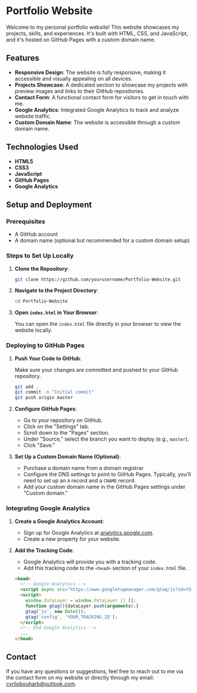# Portfolio Website

Welcome to my personal portfolio website! This website showcases my projects, skills, and experiences. It's built with HTML, CSS, and JavaScript, and it's hosted on GitHub Pages with a custom domain name.

## Features

- **Responsive Design**: The website is fully responsive, making it accessible and visually appealing on all devices.
- **Projects Showcase**: A dedicated section to showcase my projects with preview images and links to their GitHub repositories.
- **Contact Form**: A functional contact form for visitors to get in touch with me.
- **Google Analytics**: Integrated Google Analytics to track and analyze website traffic.
- **Custom Domain Name**: The website is accessible through a custom domain name.

## Technologies Used

- **HTML5**
- **CSS3**
- **JavaScript**
- **GitHub Pages**
- **Google Analytics**

## Setup and Deployment

### Prerequisites

- A GitHub account
- A domain name (optional but recommended for a custom domain setup)

### Steps to Set Up Locally

1. **Clone the Repository**:

   ```bash
   git clone https://github.com/yourusername/Portfolio-Website.git
   ```

2. **Navigate to the Project Directory**:

   ```bash
   cd Portfolio-Website
   ```

3. **Open `index.html` in Your Browser**:

   You can open the `index.html` file directly in your browser to view the website locally.

### Deploying to GitHub Pages

1. **Push Your Code to GitHub**:

   Make sure your changes are committed and pushed to your GitHub repository.

   ```bash
   git add .
   git commit -m "Initial commit"
   git push origin master
   ```

2. **Configure GitHub Pages**:

   - Go to your repository on GitHub.
   - Click on the "Settings" tab.
   - Scroll down to the "Pages" section.
   - Under "Source," select the branch you want to deploy (e.g., `master`).
   - Click "Save."

3. **Set Up a Custom Domain Name (Optional)**:

   - Purchase a domain name from a domain registrar.
   - Configure the DNS settings to point to GitHub Pages. Typically, you'll need to set up an `A` record and a `CNAME` record.
   - Add your custom domain name in the GitHub Pages settings under "Custom domain."

### Integrating Google Analytics

1. **Create a Google Analytics Account**:

   - Sign up for Google Analytics at [analytics.google.com](https://analytics.google.com/).
   - Create a new property for your website.

2. **Add the Tracking Code**:

   - Google Analytics will provide you with a tracking code.
   - Add this tracking code to the `<head>` section of your `index.html` file.

   ```html
   <head>
     <!-- Google Analytics -->
     <script async src="https://www.googletagmanager.com/gtag/js?id=YOUR_TRACKING_ID"></script>
     <script>
       window.dataLayer = window.dataLayer || [];
       function gtag(){dataLayer.push(arguments);}
       gtag('js', new Date());
       gtag('config', 'YOUR_TRACKING_ID');
     </script>
     <!-- End Google Analytics -->
     ...
   </head>
   ```

## Contact

If you have any questions or suggestions, feel free to reach out to me via the contact form on my website or directly through my email: [cyrilobouharb@outlook.com](mailto:cyrilobouharb@outlook.com).

